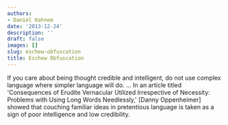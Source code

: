```yaml
---
authors:
- Daniel Kahnem
date: '2013-12-24'
description: ''
draft: false
images: []
slug: eschew-obfuscation
title: Eschew Obfuscation
---
```


If you care about being thought credible and intelligent, do not use complex language where simpler language will do. … In an article titled 'Consequences of Erudite Vernacular Utilized Irrespective of Necessity: Problems with Using Long Words Needlessly,' [Danny Oppenheimer] showed that couching familiar ideas in pretentious language is taken as a sign of poor intelligence and low credibility.